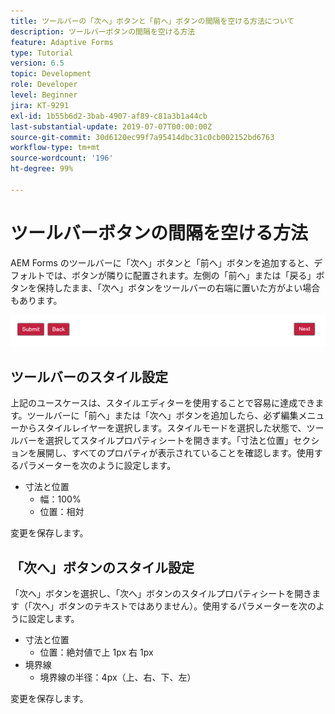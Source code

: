 ```yaml
---
title: ツールバーの「次へ」ボタンと「前へ」ボタンの間隔を空ける方法について
description: ツールバーボタンの間隔を空ける方法
feature: Adaptive Forms
type: Tutorial
version: 6.5
topic: Development
role: Developer
level: Beginner
jira: KT-9291
exl-id: 1b55b6d2-3bab-4907-af89-c81a3b1a44cb
last-substantial-update: 2019-07-07T00:00:00Z
source-git-commit: 30d6120ec99f7a95414dbc31c0cb002152bd6763
workflow-type: tm+mt
source-wordcount: '196'
ht-degree: 99%

---
```


# ツールバーボタンの間隔を空ける方法

AEM Forms のツールバーに「次へ」ボタンと「前へ」ボタンを追加すると、デフォルトでは、ボタンが隣りに配置されます。左側の「前へ」または「戻る」ボタンを保持したまま、「次へ」ボタンをツールバーの右端に置いた方がよい場合もあります。

![toolbar-spacing](assets/toolbar-spacing.png)


## ツールバーのスタイル設定

上記のユースケースは、スタイルエディターを使用することで容易に達成できます。ツールバーに「前へ」または「次へ」ボタンを追加したら、必ず編集メニューからスタイルレイヤーを選択します。スタイルモードを選択した状態で、ツールバーを選択してスタイルプロパティシートを開きます。「寸法と位置」セクションを展開し、すべてのプロパティが表示されていることを確認します。使用するパラメーターを次のように設定します。
* 寸法と位置
   * 幅：100%
   * 位置：相対

変更を保存します。

## 「次へ」ボタンのスタイル設定

「次へ」ボタンを選択し、「次へ」ボタンのスタイルプロパティシートを開きます（「次へ」ボタンのテキストではありません）。使用するパラメーターを次のように設定します。
* 寸法と位置
   * 位置：絶対値で上 1px 右 1px
* 境界線
   * 境界線の半径：4px（上、右、下、左）

変更を保存します。
